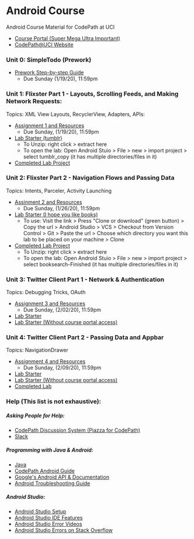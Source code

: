 # Android Course
Android Course Material for CodePath at UCI
- [Course Portal (Super Mega Ultra Important)](https://courses.codepath.com/courses/android_university)
- [CodePath@UCI Website](https://clubs.uci.edu/codepath)

### Unit 0: SimpleTodo (Prework)
* [Prework Step-by-step Guide](https://courses.codepath.org/snippets/android_university/prework)
    * Due Sunday (1/19/20), 11:59pm

### Unit 1: Flixster Part 1 - Layouts, Scrolling Feeds, and Making Network Requests:
Topics: XML View Layouts, RecyclerView, Adapters, APIs:
* [Assignment 1 and Resources](https://courses.codepath.com/courses/android_university/unit/1#!overview)
    * Due Sunday, (1/19/20), 11:59pm
* [Lab Starter (tumblr)](https://github.com/CodePath-at-UCI/android-course/blob/master/Unit1/StarterProjects/tumblr_copy.zip)
    * To Unzip: right click > extract here
    * To open the lab: Open Android Stuio > File > new > import project > select tumblr_copy (it has multiple directories/files in it)
* [Completed Lab Project](https://github.com/CodePath-at-UCI/android-course/blob/master/Unit1/CompletedProjects/CompletedLab1Tumblr.zip)

### Unit 2: Flixster Part 2 - Navigation Flows and Passing Data
Topics: Intents, Parceler, Activity Launching
* [Assinment 2 and Resources](https://courses.codepath.com/courses/android_university/unit/2#!overview)
    * Due Sunday, (1/26/20), 11:59pm
* [Lab Starter (I hope you like books)](https://github.com/codepath/android-booksearch-exercise.git)
    * To use: Visit the link > Press "Clone or download" (green button) > Copy the url > Android Studio > VCS > Checkout from Version Control > Git > Paste the url > Choose which directory you want this lab to be placed on your machine > Clone
* [Completed Lab Project](https://github.com/CodePath-at-UCI/android-course/blob/master/Unit2/CompletedProject/booksearch-Finished.zip)
    * To Unzip: right click > extract here
    * To open the lab: Open Android Stuio > File > new > import project > select booksearch-Finished (it has multiple directories/files in it)
    
### Unit 3: Twitter Client Part 1 - Network & Authentication
Topics: Debugging Tricks, OAuth
* [Assignment 3 and Resources](https://courses.codepath.org/courses/android_university/unit/3#!overview)
    * Due Sunday, (2/02/20), 11:59pm
* [Lab Starter](https://courses.codepath.org/courses/android_university/unit/3#!exercises)
* [Lab Starter (Without course portal access)](https://github.com/codepath/android-debugging-challenges)

### Unit 4: Twitter Client Part 2 - Passing Data and Appbar
Topics: NavigationDrawer
* [Assignment 4 and Resources](https://courses.codepath.org/courses/android_university/unit/4#!overview)
    * Due Sunday, (2/09/20), 11:59pm
* [Lab Starter](https://courses.codepath.org/courses/android_university/unit/4#!exercises)
* [Lab Starter (Without course portal access)](https://github.com/codepath/android-navigation-drawer-exercise)
* [Completed Lab](https://github.com/CodePath-at-UCI/android-course/blob/master/Unit4/lab4finished.zip)

### Help (This list is not exhaustive):
##### Asking People for Help:
- [CodePath Discussion System (Piazza for CodePath)](http://discussions.codepath.com/courses/android_university/questions)
- [Slack](https://codepath.slack.com/archives/GSLPL342J)
##### Programming with Java & Android:
- [Java](https://github.com/codepath/android_guides/wiki/Beginning-Android-Resources#learning-to-program-with-java)
- [CodePath Android Guide](https://guides.codepath.org/android)
- [Google's Android API & Documentation](https://developer.android.com/)
- [Android Troubleshooting Guide](https://hackmd.io/@nesquena/rkO_BigjW?type=view)
##### Android Studio:
- [Android Studio Setup](https://courses.codepath.org/snippets/android_university/prework#heading-1-setup-android)
- [Android Studio IDE Features](https://hackmd.io/s/Bk9WxMaWV)
- [Android Studio Error Videos](https://www.youtube.com/results?search_query=Android+Studio+error)
- [Android Studio Errors on Stack Overflow](https://stackoverflow.com/search?q=Android+Studio)
